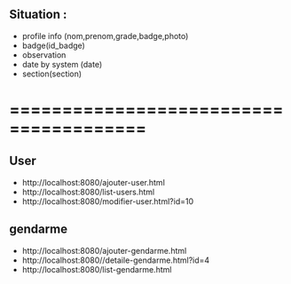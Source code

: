 Situation : 
-----------------
- profile info (nom,prenom,grade,badge,photo)
- badge(id_badge)
- observation
- date by system (date)
- section(section)

=======================================
=======================================
User
------
- http://localhost:8080/ajouter-user.html
- http://localhost:8080/list-users.html
- http://localhost:8080/modifier-user.html?id=10

gendarme
---------
- http://localhost:8080/ajouter-gendarme.html
- http://localhost:8080//detaile-gendarme.html?id=4
- http://localhost:8080/list-gendarme.html